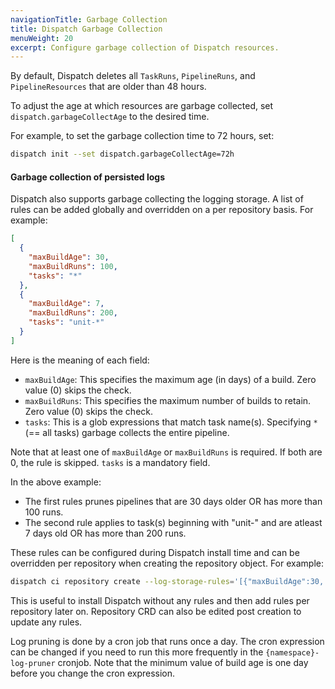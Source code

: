 ```yaml
---
navigationTitle: Garbage Collection
title: Dispatch Garbage Collection
menuWeight: 20
excerpt: Configure garbage collection of Dispatch resources.
---
```


By default, Dispatch deletes all `TaskRuns`, `PipelineRuns`, and `PipelineResources` that are older than 48 hours.

To adjust the age at which resources are garbage collected, set `dispatch.garbageCollectAge` to the desired time.

For example, to set the garbage collection time to 72 hours, set:

```bash
dispatch init --set dispatch.garbageCollectAge=72h
```

#### Garbage collection of persisted logs 

Dispatch also supports garbage collecting the logging storage. A list of rules can be added globally and overridden on a per repository basis. For example:

```json
[
  {
    "maxBuildAge": 30,
    "maxBuildRuns": 100,
    "tasks": "*"
  },
  {
    "maxBuildAge": 7,
    "maxBuildRuns": 200,
    "tasks": "unit-*"
  }
]
```

Here is the meaning of each field:

- `maxBuildAge`: This specifies the maximum age (in days) of a build. Zero value (0) skips the check.
- `maxBuildRuns`: This specifies the maximum number of builds to retain. Zero value (0) skips the check.
- `tasks`: This is a glob expressions that match task name(s). Specifying `*` (== all tasks) garbage collects the entire pipeline.

Note that at least one of `maxBuildAge` or `maxBuildRuns` is required. If both are 0, the rule is skipped. `tasks` is a mandatory field.

In the above example:
- The first rules prunes pipelines that are 30 days older OR has more than 100 runs.
- The second rule applies to task(s) beginning with "unit-" and are atleast 7 days old OR has more than 200 runs. 

These rules can be configured during Dispatch install time and can be overridden per repository when creating the repository object. For example:

```bash
dispatch ci repository create --log-storage-rules='[{"maxBuildAge":30, "maxBuildRuns":100, "tasks":"*"}]' -ndispatch --service-account team-1
```

This is useful to install Dispatch without any rules and then add rules per repository later on. Repository CRD can also be edited post creation to update any rules.
 
Log pruning is done by a cron job that runs once a day. The cron expression can be changed if you need to run this more frequently in the `{namespace}-log-pruner` cronjob. Note that the minimum value of build age is one day before you change the cron expression.

